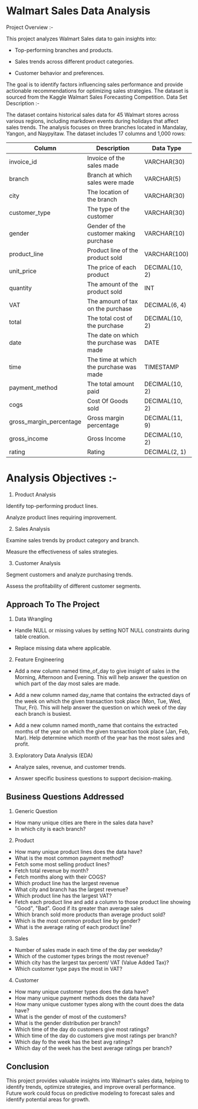 # Walmart Sales Data Analysis

Project Overview :-

This project analyzes Walmart Sales data to gain insights into:

* Top-performing branches and products.

* Sales trends across different product categories.

* Customer behavior and preferences.

The goal is to identify factors influencing sales performance and provide actionable recommendations for optimizing sales strategies. The dataset is sourced from the Kaggle Walmart Sales Forecasting Competition.
Data Set Description :-

The dataset contains historical sales data for 45 Walmart stores across various regions, including markdown events during holidays that affect sales trends. The analysis focuses on three branches located in Mandalay, Yangon, and Naypyitaw. The dataset includes 17 columns and 1,000 rows:

| Column                  | Description                        | Data Type        |
|-------------------------|------------------------------------|------------------|
| invoice_id             | Invoice of the sales made          | VARCHAR(30)      |
| branch                 | Branch at which sales were made    | VARCHAR(5)       |
| city                   | The location of the branch         | VARCHAR(30)      |
| customer_type          | The type of the customer           | VARCHAR(30)      |
| gender                 | Gender of the customer making purchase | VARCHAR(10) |
| product_line           | Product line of the product sold   | VARCHAR(100)     |
| unit_price             | The price of each product          | DECIMAL(10, 2)   |
| quantity               | The amount of the product sold     | INT              |
| VAT                    | The amount of tax on the purchase  | DECIMAL(6, 4)      |
| total                  | The total cost of the purchase     | DECIMAL(10, 2)   |
| date                   | The date on which the purchase was made | DATE         |
| time                   | The time at which the purchase was made | TIMESTAMP   |
| payment_method         | The total amount paid              | DECIMAL(10, 2)   |
| cogs                   | Cost Of Goods sold                 | DECIMAL(10, 2)   |
| gross_margin_percentage| Gross margin percentage            | DECIMAL(11, 9)     |
| gross_income           | Gross Income                       | DECIMAL(10, 2)   |
| rating                 | Rating                             | DECIMAL(2, 1)      |



# Analysis Objectives :-

1. Product Analysis

Identify top-performing product lines.

Analyze product lines requiring improvement.

2. Sales Analysis

Examine sales trends by product category and branch.

Measure the effectiveness of sales strategies.

3. Customer Analysis

Segment customers and analyze purchasing trends.

Assess the profitability of different customer segments.
## Approach To The Project

1. Data Wrangling

* Handle NULL or missing values by setting NOT NULL constraints during table creation.

* Replace missing data where applicable.

2. Feature Engineering

* Add a new column named time_of_day to give insight of sales in the Morning, Afternoon and Evening. This will help answer the question on which part of the day most sales are made.

* Add a new column named day_name that contains the extracted days of the week on which the given transaction took place (Mon, Tue, Wed, Thur, Fri). This will help answer the question on which week of the day each branch is busiest.

* Add a new column named month_name that contains the extracted months of the year on which the given transaction took place (Jan, Feb, Mar). Help determine which month of the year has the most sales and profit.

3. Exploratory Data Analysis (EDA)

* Analyze sales, revenue, and customer trends.

* Answer specific business questions to support     decision-making.
## Business Questions Addressed
1. Generic Question
* How many unique cities are there in the sales data have?
* In which city is each branch?
2. Product
*	How many unique product lines does the data have?
*	What is the most common payment method?
*	Fetch some most selling product lines?
*	Fetch total revenue by month?
*	Fetch months along with their COGS?
*	Which product line has the largest revenue
*	What city and branch has the largest revenue?
*	Which product line has the largest VAT?
*	Fetch each product line and add a column to those product line showing "Good", "Bad". Good if its greater than average sales
*	Which branch sold more products than average product sold?
*	Which is the most common product line by gender?
*	What is the average rating of each product line?

3. Sales
*	Number of sales made in each time of the day per weekday?
*	Which of the customer types brings the most revenue?
*	Which city has the largest tax percent/ VAT (Value Added Tax)?
*	Which customer type pays the most in VAT?

4. Customer
*	How many unique customer types does the data have?
*	How many unique payment methods does the data have?
*	How many unique customer types along with the count does the data have?
*	What is the gender of most of the customers?
*	What is the gender distribution per branch?
*	Which time of the day do customers give most ratings?
*	Which time of the day do customers give most ratings per branch?
*	Which day fo the week has the best avg ratings?
*	Which day of the week has the best average ratings per branch?

## Conclusion

This project provides valuable insights into Walmart's sales data, helping to identify trends, optimize strategies, and improve overall performance. Future work could focus on predictive modeling to forecast sales and identify potential areas for growth.




